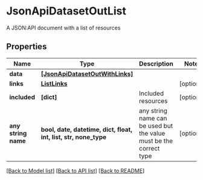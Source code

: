 # JsonApiDatasetOutList

A JSON:API document with a list of resources

## Properties
Name | Type | Description | Notes
------------ | ------------- | ------------- | -------------
**data** | [**[JsonApiDatasetOutWithLinks]**](JsonApiDatasetOutWithLinks.md) |  | 
**links** | [**ListLinks**](ListLinks.md) |  | [optional] 
**included** | **[dict]** | Included resources | [optional] 
**any string name** | **bool, date, datetime, dict, float, int, list, str, none_type** | any string name can be used but the value must be the correct type | [optional]

[[Back to Model list]](../README.md#documentation-for-models) [[Back to API list]](../README.md#documentation-for-api-endpoints) [[Back to README]](../README.md)


